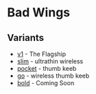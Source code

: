 # Bad Wings

## Variants

* [v1](/v1) - The Flagship
* [slim](/slim) - ultrathin wireless
* [pocket](/pocket) - thumb keeb
* [go](/go) - wireless thumb keeb
* [bold](/bold) - Coming Soon